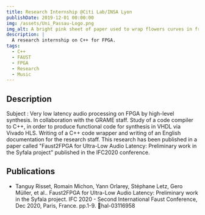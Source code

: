 ```yaml
---
title: Research Internship @Citi Lab/INSA Lyon
publishDate: 2019-12-01 00:00:00
img: /assets/Uni_Passau-Logo.png
img_alt: A bright pink sheet of paper used to wrap flowers curves in front of rich blue background
description: |
  A research internship on C++ for FPGA.
tags:
  - C++
  - FAUST
  - FPGA
  - Research
  - Music
---
```



## Description

Subject : Very low latency audio processing on FPGA by high-level synthesis.
In collaboration with the GRAME staff. Study of a code compiler to C++, in order to produce functional code for synthesis in VHDL via Vivado HLS. Writing of a C++ code wrapper and writing of an English documentation for the research staff.
This research has been published in a paper called "Faust2FPGA for Ultra-Low Audio Latency: Preliminary work in the Syfala project" published in the IFC2020 conference.

## Publications

- Tanguy Risset, Romain Michon, Yann Orlarey, Stéphane Letz, Gero Müller, et al.. Faust2FPGA for Ultra-Low Audio Latency: Preliminary work in the Syfala project. IFC 2020 - Second International Faust Conference, Dec 2020, Paris, France. pp.1-9. ￿hal-03116958
